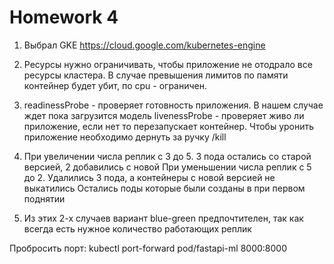 # Homework 4

1. Выбрал GKE https://cloud.google.com/kubernetes-engine

2. Ресурсы нужно ограничивать, чтобы приложение не отодрало все
ресурсы кластера. В случае превышения лимитов по
памяти контейнер будет убит, по cpu - ограничен.

3. readinessProbe - проверяет готовность приложения. В нашем случае ждет пока загрузится модель
livenessProbe -  проверяет живо ли приложение, если нет то перезапускает контейнер.
Чтобы уронить приложение необходимо дернуть за ручку /kill

4. При увеличении числа реплик с 3 до 5. 3 пода остались со старой версией, 2 добавились с новой
При уменьшении числа реплик с 5 до 2. Удалились 3 пода, а контейнеры с новой версией не выкатились
Остались поды которые были созданы в при первом поднятии

5. Из этих 2-х случаев вариант blue-green предпочтителен, так как всегда есть нужное количество работающих реплик


Пробросить порт: kubectl port-forward pod/fastapi-ml 8000:8000